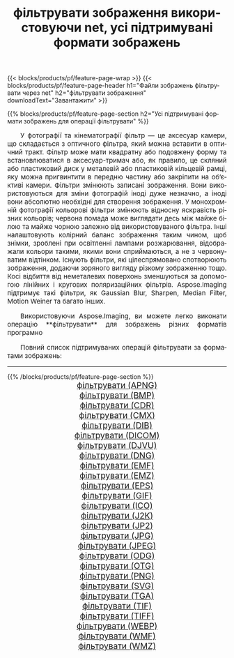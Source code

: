 ﻿---
title: фільтрувати зображення використовуючи net, усі підтримувані формати зображень 
weight: 3920
url: /uk/net/filter/ 
lang: uk
langdirlevel: 2
locales: zh-hans,ja,it,ru,de,es,fr,nl,id,lt,pl,pt,vi,tr,ko,zh-hant,ar,hi,th,sv,cs,uk,he
description: Використовуючи Aspose.Imaging, ви можете легко фільтрувати зображення використовуючи  net
---

{{< blocks/products/pf/feature-page-wrap >}}
{{< blocks/products/pf/feature-page-header h1="Файли зображень фільтрувати через net" h2="фільтрувати зображення" downloadText="Завантажити" >}}


{{% blocks/products/pf/feature-page-section  h2="Усі підтримувані формати зображень для операції фільтрувати" %}}
<p align="justify" style="text-indent:2em;font-size:15px;">
У фотографії та кінематографії фільтр — це аксесуар камери, що складається з оптичного фільтра, який можна вставити в оптичний тракт. Фільтр може мати квадратну або подовжену форму та встановлюватися в аксесуар-тримач або, як правило, це скляний або пластиковий диск у металевій або пластиковій кільцевій рамці, яку можна пригвинтити в передню частину або закріпити на об’єктиві камери. Фільтри змінюють записані зображення. Вони використовуються для зміни фотографій іноді дуже незначно, а іноді вони абсолютно необхідні для створення зображення. У монохромній фотографії кольорові фільтри змінюють відносну яскравість різних кольорів; червона помада може виглядати десь між майже білою та майже чорною залежно від використовуваного фільтра. Інші налаштовують колірний баланс зображення таким чином, щоб знімки, зроблені при освітленні лампами розжарювання, відображали кольори такими, якими вони сприймаються, а не з червонуватим відтінком. Існують фільтри, які цілеспрямовано спотворюють зображення, додаючи зоряного вигляду різкому зображенню тощо. Косі відбиття від неметалевих поверхонь зменшуються за допомогою лінійних і кругових поляризаційних фільтрів. Aspose.Imaging підтримує такі фільтри, як Gaussian Blur, Sharpen, Median Filter, Motion Weiner та багато інших.
</p>
<p align="justify" style="text-indent:2em;font-size:15px;">
Використовуючи Aspose.Imaging, ви можете легко виконати операцiю **фільтрувати** для  зображень різних форматів програмно
</p>
<p align="justify" style="text-indent:2em;font-size:15px;">
Повний список підтримуваних операцій фільтрувати за форматами зображень:
</p>
<hr/>
{{% /blocks/products/pf/feature-page-section %}}
<div class="container-fluid productfamilypage bg-gray">
    <div class="convertypes bg-gray agp-content section">
        <div class="container">
		<div class="row other-converters" style="gap: 10px;font-size: 19px;text-align:center;">
		    <div class='col-md-2 other-converter remove-lp remove-rp'><a href="/imaging/uk/net/filter/apng/" style="padding:15px;">фільтрувати (APNG)</a></div><div class='col-md-2 other-converter remove-lp remove-rp'><a href="/imaging/uk/net/filter/bmp/" style="padding:15px;">фільтрувати (BMP)</a></div><div class='col-md-2 other-converter remove-lp remove-rp'><a href="/imaging/uk/net/filter/cdr/" style="padding:15px;">фільтрувати (CDR)</a></div><div class='col-md-2 other-converter remove-lp remove-rp'><a href="/imaging/uk/net/filter/cmx/" style="padding:15px;">фільтрувати (CMX)</a></div><div class='col-md-2 other-converter remove-lp remove-rp'><a href="/imaging/uk/net/filter/dib/" style="padding:15px;">фільтрувати (DIB)</a></div><div class='col-md-2 other-converter remove-lp remove-rp'><a href="/imaging/uk/net/filter/dicom/" style="padding:15px;">фільтрувати (DICOM)</a></div><div class='col-md-2 other-converter remove-lp remove-rp'><a href="/imaging/uk/net/filter/djvu/" style="padding:15px;">фільтрувати (DJVU)</a></div><div class='col-md-2 other-converter remove-lp remove-rp'><a href="/imaging/uk/net/filter/dng/" style="padding:15px;">фільтрувати (DNG)</a></div><div class='col-md-2 other-converter remove-lp remove-rp'><a href="/imaging/uk/net/filter/emf/" style="padding:15px;">фільтрувати (EMF)</a></div><div class='col-md-2 other-converter remove-lp remove-rp'><a href="/imaging/uk/net/filter/emz/" style="padding:15px;">фільтрувати (EMZ)</a></div><div class='col-md-2 other-converter remove-lp remove-rp'><a href="/imaging/uk/net/filter/eps/" style="padding:15px;">фільтрувати (EPS)</a></div><div class='col-md-2 other-converter remove-lp remove-rp'><a href="/imaging/uk/net/filter/gif/" style="padding:15px;">фільтрувати (GIF)</a></div><div class='col-md-2 other-converter remove-lp remove-rp'><a href="/imaging/uk/net/filter/ico/" style="padding:15px;">фільтрувати (ICO)</a></div><div class='col-md-2 other-converter remove-lp remove-rp'><a href="/imaging/uk/net/filter/j2k/" style="padding:15px;">фільтрувати (J2K)</a></div><div class='col-md-2 other-converter remove-lp remove-rp'><a href="/imaging/uk/net/filter/jp2/" style="padding:15px;">фільтрувати (JP2)</a></div><div class='col-md-2 other-converter remove-lp remove-rp'><a href="/imaging/uk/net/filter/jpg/" style="padding:15px;">фільтрувати (JPG)</a></div><div class='col-md-2 other-converter remove-lp remove-rp'><a href="/imaging/uk/net/filter/jpeg/" style="padding:15px;">фільтрувати (JPEG)</a></div><div class='col-md-2 other-converter remove-lp remove-rp'><a href="/imaging/uk/net/filter/odg/" style="padding:15px;">фільтрувати (ODG)</a></div><div class='col-md-2 other-converter remove-lp remove-rp'><a href="/imaging/uk/net/filter/otg/" style="padding:15px;">фільтрувати (OTG)</a></div><div class='col-md-2 other-converter remove-lp remove-rp'><a href="/imaging/uk/net/filter/png/" style="padding:15px;">фільтрувати (PNG)</a></div><div class='col-md-2 other-converter remove-lp remove-rp'><a href="/imaging/uk/net/filter/svg/" style="padding:15px;">фільтрувати (SVG)</a></div><div class='col-md-2 other-converter remove-lp remove-rp'><a href="/imaging/uk/net/filter/tga/" style="padding:15px;">фільтрувати (TGA)</a></div><div class='col-md-2 other-converter remove-lp remove-rp'><a href="/imaging/uk/net/filter/tif/" style="padding:15px;">фільтрувати (TIF)</a></div><div class='col-md-2 other-converter remove-lp remove-rp'><a href="/imaging/uk/net/filter/tiff/" style="padding:15px;">фільтрувати (TIFF)</a></div><div class='col-md-2 other-converter remove-lp remove-rp'><a href="/imaging/uk/net/filter/webp/" style="padding:15px;">фільтрувати (WEBP)</a></div><div class='col-md-2 other-converter remove-lp remove-rp'><a href="/imaging/uk/net/filter/wmf/" style="padding:15px;">фільтрувати (WMF)</a></div><div class='col-md-2 other-converter remove-lp remove-rp'><a href="/imaging/uk/net/filter/wmz/" style="padding:15px;">фільтрувати (WMZ)</a></div>
                </div>
        </div>
    </div>
</div>
<br/>
